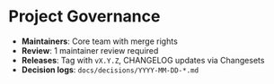 # Project Governance

- **Maintainers**: Core team with merge rights
- **Review**: 1 maintainer review required
- **Releases**: Tag with `vX.Y.Z`, CHANGELOG updates via Changesets
- **Decision logs**: `docs/decisions/YYYY-MM-DD-*.md`
